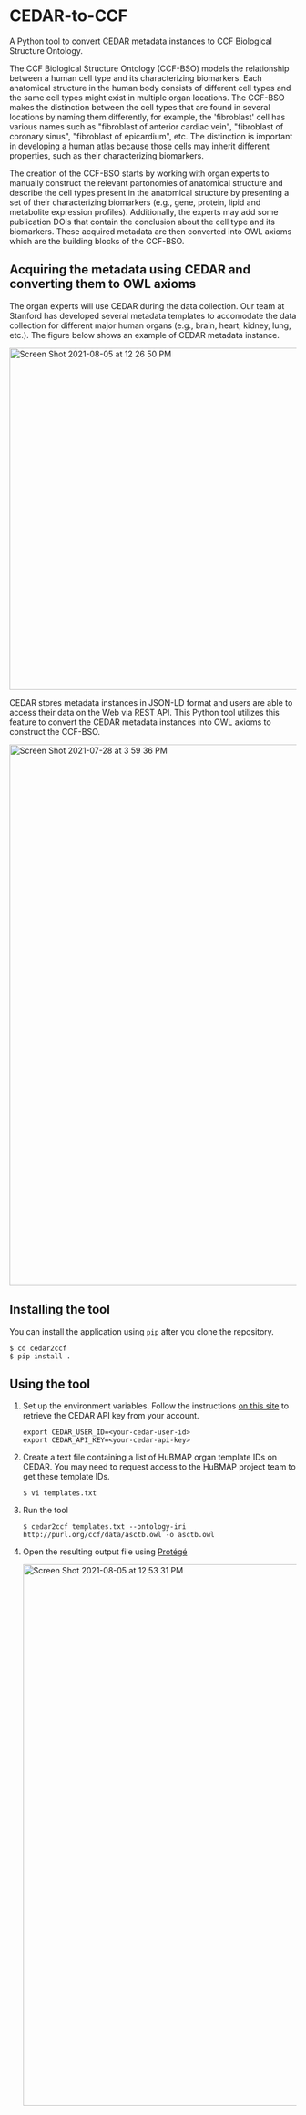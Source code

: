 # CEDAR-to-CCF

A Python tool to convert CEDAR metadata instances to CCF Biological Structure Ontology.

The CCF Biological Structure Ontology (CCF-BSO) models the relationship between a human cell type and its characterizing biomarkers. Each anatomical structure in the human body consists of different cell types and the same cell types might exist in multiple organ locations. The CCF-BSO makes the distinction between the cell types that are found in several locations by naming them differently, for example, the 'fibroblast' cell has various names such as "fibroblast of anterior cardiac vein", "fibroblast of coronary sinus", "fibroblast of epicardium", etc. The distinction is important in developing a human atlas because those cells may inherit different properties, such as their characterizing biomarkers.

The creation of the CCF-BSO starts by working with organ experts to manually construct the relevant partonomies of anatomical structure and describe the cell types present in the anatomical structure by presenting a set of their characterizing biomarkers (e.g., gene, protein, lipid and metabolite expression profiles). Additionally, the experts may add some publication DOIs that contain the conclusion about the cell type and its biomarkers. These acquired metadata are then converted into OWL axioms which are the building blocks of the CCF-BSO.

## Acquiring the metadata using CEDAR and converting them to OWL axioms

The organ experts will use CEDAR during the data collection. Our team at Stanford has developed several metadata templates to accomodate the data collection for different major human organs (e.g., brain, heart, kidney, lung, etc.). The figure below shows an example of CEDAR metadata instance.

<img width="600" alt="Screen Shot 2021-08-05 at 12 26 50 PM" src="https://user-images.githubusercontent.com/5062950/128409356-b12d953d-6001-4cbc-bc8b-86df4f9af984.png">

CEDAR stores metadata instances in JSON-LD format and users are able to access their data on the Web via REST API. This Python tool utilizes this feature to convert the CEDAR metadata instances into OWL axioms to construct the CCF-BSO.

<img width="950" alt="Screen Shot 2021-07-28 at 3 59 36 PM" src="https://user-images.githubusercontent.com/5062950/128410465-0a711e2f-3911-4639-9bdb-3996f1857c9b.png">

## Installing the tool

You can install the application using `pip` after you clone the repository.
```
$ cd cedar2ccf
$ pip install .
```

## Using the tool

1. Set up the environment variables. Follow the instructions [on this site](https://metadatacenter.github.io/cedar-manual/advanced_topics/b2_cedars_api/) to retrieve the CEDAR API key from your account.
   ```
   export CEDAR_USER_ID=<your-cedar-user-id>
   export CEDAR_API_KEY=<your-cedar-api-key>
   ```

2. Create a text file containing a list of HuBMAP organ template IDs on CEDAR. You may need to request access to the HuBMAP project team to get these template IDs.
   ```
   $ vi templates.txt 
   ```

3. Run the tool
   ```
   $ cedar2ccf templates.txt --ontology-iri http://purl.org/ccf/data/asctb.owl -o asctb.owl
   ```

4. Open the resulting output file using [Protégé](https://protege.stanford.edu/)

   <img width="950" alt="Screen Shot 2021-08-05 at 12 53 31 PM" src="https://user-images.githubusercontent.com/5062950/128412602-d0666515-a325-4d1e-b778-914e941bed36.png">
